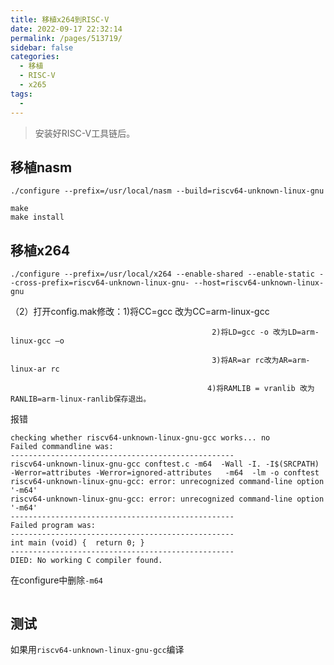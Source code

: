 ```yaml
---
title: 移植x264到RISC-V
date: 2022-09-17 22:32:14
permalink: /pages/513719/
sidebar: false
categories:
  - 移植
  - RISC-V
  - x265
tags:
  - 
---
```




> 安装好RISC-V工具链后。

## 移植nasm

```
./configure --prefix=/usr/local/nasm --build=riscv64-unknown-linux-gnu
```



```
make
make install
```



## 移植x264

```
./configure --prefix=/usr/local/x264 --enable-shared --enable-static --cross-prefix=riscv64-unknown-linux-gnu- --host=riscv64-unknown-linux-gnu
```

（2）打开config.mak修改：1)将CC=gcc 改为CC=arm-linux-gcc

                                                 2)将LD=gcc -o 改为LD=arm-linux-gcc –o 
    
                                                 3)将AR=ar rc改为AR=arm-linux-ar rc 
    
                                                4)将RAMLIB = vranlib 改为RANLIB=arm-linux-ranlib保存退出。

报错

```
checking whether riscv64-unknown-linux-gnu-gcc works... no
Failed commandline was:
--------------------------------------------------
riscv64-unknown-linux-gnu-gcc conftest.c -m64  -Wall -I. -I$(SRCPATH)   -Werror=attributes -Werror=ignored-attributes   -m64  -lm -o conftest
riscv64-unknown-linux-gnu-gcc: error: unrecognized command-line option '-m64'
riscv64-unknown-linux-gnu-gcc: error: unrecognized command-line option '-m64'
--------------------------------------------------
Failed program was:
--------------------------------------------------
int main (void) {  return 0; }
--------------------------------------------------
DIED: No working C compiler found.
```

在configure中删除`-m64`

```

```

## 测试

如果用`riscv64-unknown-linux-gnu-gcc`编译
